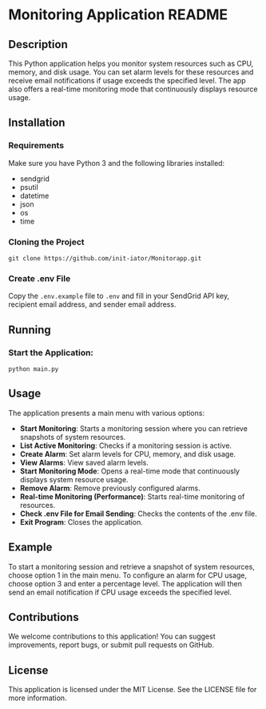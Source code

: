 <!-- Monitoring Application README
Description

This Python application helps you monitor system resources such as CPU, memory, and disk usage. You can set alarm levels for these resources and receive email notifications if usage exceeds the specified level. The app also offers a real-time monitoring mode that continuously displays resource usage.

Installation

Requirements: Make sure you have Python 3 and the following libraries installed:
sendgrid
psutil
datetime
json
os
time
Cloning the Project:
Bash
git clone https://github.com/init-iator/Monitorapp.git

Create .env File: Copy the .env.example file to .env and fill in your SendGrid API key, recipient email address, and sender email address.
Running

Start the Application:
Bash
python main.py

Usage

The application presents a main menu with various options:

Start Monitoring: Starts a monitoring session where you can retrieve snapshots of system resources.
List Active Monitoring: Checks if a monitoring session is active.
Create Alarm: Set alarm levels for CPU, memory, and disk usage.
View Alarms: View saved alarm levels.
Start Monitoring Mode: Opens a real-time mode that continuously displays system resource usage.
Remove Alarm: Remove previously configured alarms.
Real-time Monitoring (Performance): Starts real-time monitoring of resources.
Check .env File for Email Sending: Checks the contents of the .env file.
Exit Program: Closes the application.
Example

To start a monitoring session and retrieve a snapshot of system resources, choose option 1 in the main menu. To configure an alarm for CPU usage, choose option 3 and enter a percentage level. The application will then send an email notification if CPU usage exceeds the specified level.

Contributions

We welcome contributions to this application! You can suggest improvements, report bugs, or submit pull requests on GitHub.

License

This application is licensed under the MIT License. See the LICENSE file for more information. -->

<h1>Monitoring Application README</h1>

<h2>Description</h2>
<p>
  This Python application helps you monitor system resources such as CPU, memory, and disk usage. You can set alarm levels for these resources and receive email notifications if usage exceeds the specified level. The app also offers a real-time monitoring mode that continuously displays resource usage.
</p>

<h2>Installation</h2>

<h3>Requirements</h3>
<p>
  Make sure you have Python 3 and the following libraries installed:
</p>
<ul>
  <li>sendgrid</li>
  <li>psutil</li>
  <li>datetime</li>
  <li>json</li>
  <li>os</li>
  <li>time</li>
</ul>

<h3>Cloning the Project</h3>
<pre><code>git clone https://github.com/init-iator/Monitorapp.git</code></pre>

<h3>Create .env File</h3>
<p>
  Copy the <code>.env.example</code> file to <code>.env</code> and fill in your SendGrid API key, recipient email address, and sender email address.
</p>

<h2>Running</h2>
<h3>Start the Application:</h3>
<pre><code>python main.py</code></pre>

<h2>Usage</h2>
<p>
  The application presents a main menu with various options:
</p>
<ul>
  <li><strong>Start Monitoring</strong>: Starts a monitoring session where you can retrieve snapshots of system resources.</li>
  <li><strong>List Active Monitoring</strong>: Checks if a monitoring session is active.</li>
  <li><strong>Create Alarm</strong>: Set alarm levels for CPU, memory, and disk usage.</li>
  <li><strong>View Alarms</strong>: View saved alarm levels.</li>
  <li><strong>Start Monitoring Mode</strong>: Opens a real-time mode that continuously displays system resource usage.</li>
  <li><strong>Remove Alarm</strong>: Remove previously configured alarms.</li>
  <li><strong>Real-time Monitoring (Performance)</strong>: Starts real-time monitoring of resources.</li>
  <li><strong>Check .env File for Email Sending</strong>: Checks the contents of the .env file.</li>
  <li><strong>Exit Program</strong>: Closes the application.</li>
</ul>

<h2>Example</h2>
<p>
  To start a monitoring session and retrieve a snapshot of system resources, choose option 1 in the main menu. To configure an alarm for CPU usage, choose option 3 and enter a percentage level. The application will then send an email notification if CPU usage exceeds the specified level.
</p>

<h2>Contributions</h2>
<p>
  We welcome contributions to this application! You can suggest improvements, report bugs, or submit pull requests on GitHub.
</p>

<h2>License</h2>
<p>
  This application is licensed under the MIT License. See the LICENSE file for more information.
</p>
